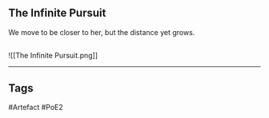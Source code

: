 ## The Infinite Pursuit
We move to be closer to her, but the distance yet grows.
##
![[The Infinite Pursuit.png]]

---
## Tags
#Artefact
#PoE2